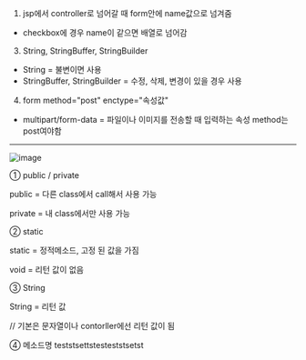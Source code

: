 1. jsp에서 controller로 넘어갈 때 form안에 name값으로 넘겨줌
- checkbox에 경우 name이 같으면 배열로 넘어감
3. String, StringBuffer, StringBuilder
- String = 불변이면 사용
- StringBuffer, StringBuilder = 수정, 삭제, 변경이 있을 경우 사용
4. form method="post" enctype="속성값"
- multipart/form-data = 파일이나 이미지를 전송할 때 입력하는 속성 method는 post여야함


---
![image](https://user-images.githubusercontent.com/84374429/202331628-b816b8bb-a84c-444b-ae00-438e0e11bdb7.png)


① public / private

public = 다른 class에서 call해서 사용 가능

private = 내 class에서만 사용 가능


② static

static = 정적메소드, 고정 된 값을 가짐

void = 리턴 값이 없음


③ String

String = 리턴 값

// 기본은 문자열이나 contorller에선 리턴 값이 됨


④ 메소드명
teststsettstesteststsetst
